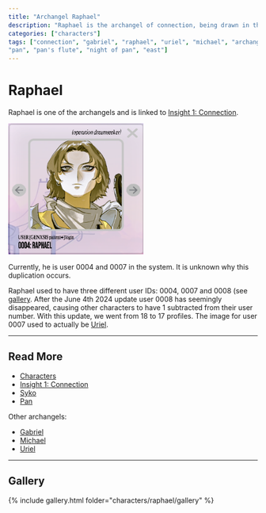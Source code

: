 ```yaml
---
title: "Archangel Raphael"
description: "Raphael is the archangel of connection, being drawn in the East on the map of Youtopia."
categories: ["characters"]
tags: ["connection", "gabriel", "raphael", "uriel", "michael", "archangel", "selene's map", 
"pan", "pan's flute", "night of pan", "east"]
---
```


# Raphael

Raphael is one of the archangels and is linked to [Insight 1: Connection](../lore/insight1-connection).

![Raphael's avatar](https://raw.githubusercontent.com/bmth-arg-wiki/wiki-assets/main/characters/raphael/raphael0004.png)

Currently, he is user 0004 and 0007 in the system. It is unknown why this duplication 
occurs.

Raphael used to have three different user IDs: 0004, 0007 and 0008 (see [gallery](#gallery).
After the June 4th 2024 update user 0008 has seemingly
disappeared, causing other characters to have 1 subtracted from their user number.
With this update, we went from 18
to 17 profiles.
The image for user 0007 used to actually be [Uriel](uriel).

***

## Read More

- [Characters](../characters)
- [Insight 1: Connection](../lore/insight1-connection)
- [Syko](syko)
- [Pan](pan)

Other archangels:

- [Gabriel](gabriel)
- [Michael](michael)
- [Uriel](uriel)

***

## Gallery

{% include gallery.html folder="characters/raphael/gallery" %}